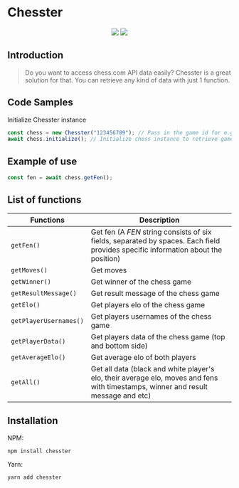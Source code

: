 
# Chesster
<p align="center" style="margin: 0px auto; margin-top: 15px; max-width: 600px">
    <a href="https://npmjs.com/package/chesster"><img src="https://img.shields.io/npm/v/chesster"></a>
    <a href="#"><img src="https://img.shields.io/npm/dt/chesster"/></a>
</p>

## Introduction

> Do you want to access chess.com API data easily? Chesster is a great solution for that. You can retrieve any kind of data with just 1 function.



## Code Samples
Initialize Chesster instance

```js
const chess = new Chesster("123456789"); // Pass in the game id for e.g: https://www.chess.com/game/live/123456789
await chess.initialize(); // Initialize chess instance to retrieve game data
```

## Example of use

```js
const fen = await chess.getFen();
```

## List of functions


| Functions  | Description |
| ------------- | ------------- |
| `getFen()`  | Get fen (A *FEN* string consists of six fields, separated by spaces. Each field provides specific information about the position)  |
| `getMoves()`  | Get moves  |
| `getWinner()`  | Get winner of the chess game  |
| `getResultMessage()`  | Get result message of the chess game |
| `getElo()`  | Get players elo of the chess game  |
| `getPlayerUsernames()`  | Get players usernames of the chess game  |
| `getPlayerData()`  | Get players data of the chess game (top and bottom side)  |
| `getAverageElo()` | Get average elo of both players  |
| `getAll()`  | Get all data (black and white player's elo, their average elo, moves and fens with timestamps, winner and result message and etc)  |

## Installation

NPM:

```
npm install chesster
```

Yarn:

```
yarn add chesster
```
